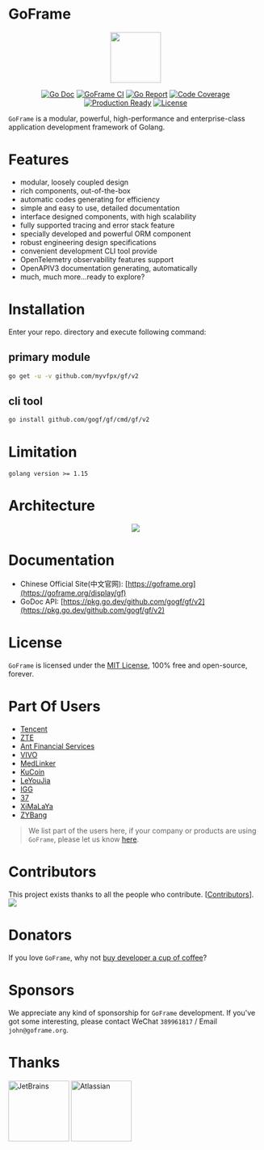 # GoFrame
<div align=center>
<img src="https://goframe.org/statics/image/gf-head-large.png" width="100"/>

[![Go Doc](https://godoc.org/github.com/gogf/gf?status.svg)](https://godoc.org/github.com/gogf/gf)
[![GoFrame CI](https://github.com/gogf/gf/actions/workflows/gf.yml/badge.svg)](https://github.com/gogf/gf/actions/workflows/gf.yml)
[![Go Report](https://goreportcard.com/badge/github.com/gogf/gf?v=1)](https://goreportcard.com/report/github.com/gogf/gf)
[![Code Coverage](https://codecov.io/gh/gogf/gf/branch/master/graph/badge.svg)](https://codecov.io/gh/gogf/gf/branch/master)
[![Production Ready](https://img.shields.io/badge/production-ready-blue.svg)](https://github.com/gogf/gf)
[![License](https://img.shields.io/github/license/gogf/gf.svg?style=flat)](https://github.com/gogf/gf)
</div>

`GoFrame` is a modular, powerful, high-performance and enterprise-class application development framework of Golang. 

# Features
- modular, loosely coupled design
- rich components, out-of-the-box
- automatic codes generating for efficiency
- simple and easy to use, detailed documentation
- interface designed components, with high scalability
- fully supported tracing and error stack feature
- specially developed and powerful ORM component
- robust engineering design specifications
- convenient development CLI tool provide
- OpenTelemetry observability features support
- OpenAPIV3 documentation generating, automatically
- much, much more...ready to explore?

# Installation
Enter your repo. directory and execute following command:

## primary module
```bash
go get -u -v github.com/myvfpx/gf/v2
```

## cli tool
```bash
go install github.com/gogf/gf/cmd/gf/v2
```

# Limitation
```
golang version >= 1.15
```

# Architecture
<div align=center>
<img src="https://goframe.org/download/attachments/1114119/arch.png"/>
</div>


# Documentation

* Chinese Official Site(中文官网): [https://goframe.org](https://goframe.org/display/gf)
* GoDoc API: [https://pkg.go.dev/github.com/gogf/gf/v2](https://pkg.go.dev/github.com/gogf/gf/v2)


# License

`GoFrame` is licensed under the [MIT License](LICENSE), 100% free and open-source, forever.

# Part Of Users

- [Tencent](https://www.tencent.com/)
- [ZTE](https://www.zte.com.cn/china/)
- [Ant Financial Services](https://www.antfin.com/)
- [VIVO](https://www.vivo.com/)
- [MedLinker](https://www.medlinker.com/)
- [KuCoin](https://www.kucoin.io/)
- [LeYouJia](https://www.leyoujia.com/)
- [IGG](https://igg.com)
- [37](https://www.37.com)
- [XiMaLaYa](https://www.ximalaya.com)
- [ZYBang](https://www.zybang.com/)

> We list part of the users here, if your company or products are using `GoFrame`, please let us know [here](https://goframe.org/pages/viewpage.action?pageId=1114415).


# Contributors
This project exists thanks to all the people who contribute. [[Contributors](https://github.com/gogf/gf/graphs/contributors)].
<a href="https://github.com/gogf/gf/graphs/contributors"><img src="https://contributors-img.web.app/image?repo=gogf/gf" /></a>


# Donators

If you love `GoFrame`, why not [buy developer a cup of coffee](https://goframe.org/pages/viewpage.action?pageId=1115633)?

# Sponsors
We appreciate any kind of sponsorship for `GoFrame` development. If you've got some interesting, please contact WeChat `389961817` / Email `john@goframe.org`.



# Thanks
<a href="https://www.jetbrains.com/?from=GoFrame"><img src="https://goframe.org/download/thumbnails/1114119/jetbrains.png" height="120" alt="JetBrains"/></a>
<a href="https://www.atlassian.com/?from=GoFrame"><img src="https://goframe.org/download/attachments/1114119/atlassian.jpg" height="120" alt="Atlassian"/></a>












